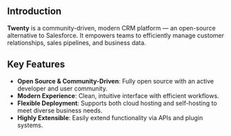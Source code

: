 ## Introduction

**Twenty** is a community-driven, modern CRM platform — an open-source alternative to Salesforce. It empowers teams to efficiently manage customer relationships, sales pipelines, and business data.

## Key Features

- **Open Source & Community-Driven**: Fully open source with an active developer and user community.
- **Modern Experience**: Clean, intuitive interface with efficient workflows.
- **Flexible Deployment**: Supports both cloud hosting and self-hosting to meet diverse business needs.
- **Highly Extensible**: Easily extend functionality via APIs and plugin systems.
